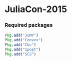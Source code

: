 # JuliaCon-2015

### Required packages

```julia
Pkg.add("JuMP")
Pkg.add("Convex")
Pkg.add("Cbc")
Pkg.add("Ipopt")
Pkg.add("SCS")
```
